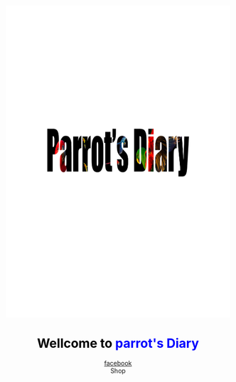 <!doctype html>
<html>
    <head>
        <title> Home </title>
    </head>
    <body>
        <center>
        <img src="logo Black.png" height="700" width="1500">
        <span style="color: black"><h1>Wellcome to
        <span style="color: blue;">
            parrot's Diary</h1>
            </span>
                </span>
        <a href="https://www.facebook.com/parrotsDiary/">facebook</a><br>
        <a herf="c:\Users\black\OneDrive\Desktop\java sc\Shop.html">Shop</a>
        </center>
    </span>
    </body>

</html>
